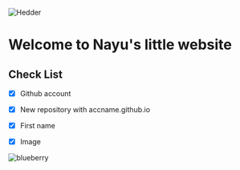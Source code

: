 ![Hedder](https://momochy.com/wp-content/uploads/2021/11/%E3%83%98%E3%83%83%E3%82%BF%E3%82%99%E3%83%BC04.jpg)

# Welcome to Nayu's little website

## Check List
- [x] Github account
- [x] New repository with accname.github.io
- [x] First name
- [x] Image


![blueberry](https://hips.hearstapps.com/hmg-prod/images/blueberries-1527711083.jpg?crop=0.8888888888888888xw:1xh;center,top&resize=1200:*)

